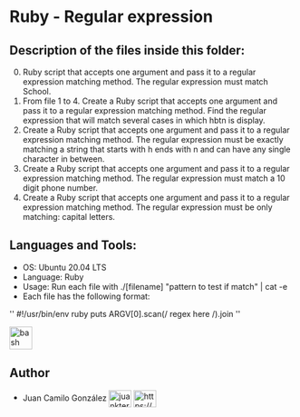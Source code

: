 # Ruby - Regular expression

## Description of the files inside this folder:

0. Ruby script that accepts one argument and pass it to a regular expression matching method. The regular expression must match School.
1. From file 1 to 4. Create a Ruby script that accepts one argument and pass it to a regular expression matching method. Find the regular expression that will match several cases in which hbtn is display.
5. Create a Ruby script that accepts one argument and pass it to a regular expression matching method. The regular expression must be exactly matching a string that starts with h ends with n and can have any single character in between.
6. Create a Ruby script that accepts one argument and pass it to a regular expression matching method. The regular expression must match a 10 digit phone number.
7. Create a Ruby script that accepts one argument and pass it to a regular expression matching method. The regular expression must be only matching: capital letters.


## Languages and Tools:

- OS: Ubuntu 20.04 LTS
- Language: Ruby
- Usage: Run each file with ./[filename] "pattern to test if match" | cat -e
- Each file has the following format:

'' #!/usr/bin/env ruby
puts ARGV[0].scan(/ regex here /).join ''



<p align="left"> <a href="https://www.ruby-lang.org/en/" target="_blank" rel="noreferrer"> <img src="https://www.ruby-lang.org/images/header-ruby-logo.png" alt="bash" width="40" height="40"/> </a> </p>


## Author

- Juan Camilo González <a href="https://twitter.com/juankter" target="blank"><img align="center" src="https://raw.githubusercontent.com/rahuldkjain/github-profile-readme-generator/master/src/images/icons/Social/twitter.svg" alt="juankter" height="30" width="40" /></a>
<a href="https://bit.ly/2MBNR0t" target="blank"><img align="center" src="https://raw.githubusercontent.com/rahuldkjain/github-profile-readme-generator/master/src/images/icons/Social/linked-in-alt.svg" alt="https://bit.ly/2mbnr0t" height="30" width="40" /></a>
